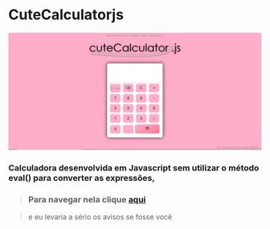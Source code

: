 # CuteCalculatorjs

![](cuteCalculator.JPG)

### Calculadora desenvolvida em Javascript sem utilizar o método eval() para converter as expressões,

>### Para navegar nela clique [aqui](https://akhena1.github.io/Cute-Calculator-JS/)

> e eu levaria a sério os avisos se fosse você
